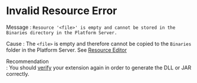 # Invalid Resource Error

Message
:   `Resource '<file>' is empty and cannot be stored in the Binaries directory in the Platform Server.`

Cause
:   The `<file>` is empty and therefore cannot be copied to the `Binaries` folder in the Platform Server. See [Resource Editor](<../../integration-studio/editor/resource.md>)
    
Recommendation    
:   You should [verify](<../../../extensibility-and-integration/integration-studio/extension-life-cycle/extension-verify.md>) your extension again in order to generate the DLL or JAR correctly.
